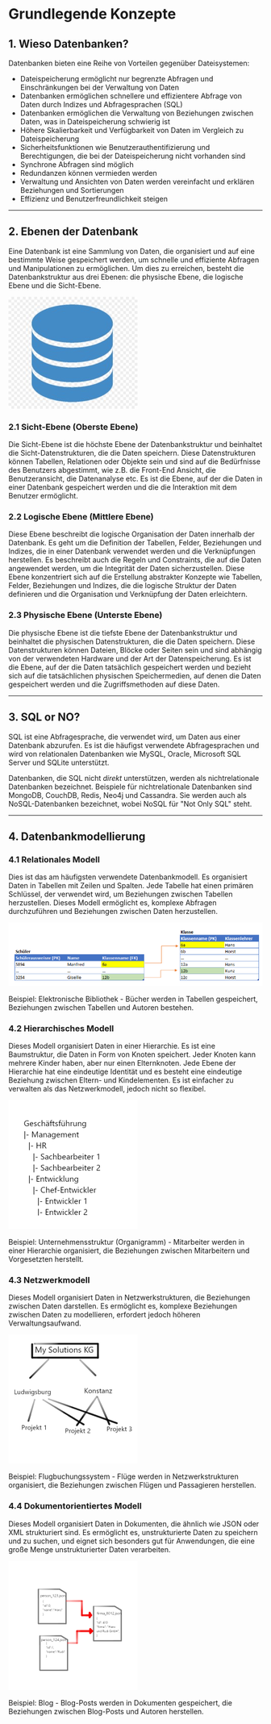 # Grundlegende Konzepte

## 1. Wieso Datenbanken?

Datenbanken bieten eine Reihe von Vorteilen gegenüber Dateisystemen:

* Dateispeicherung ermöglicht nur begrenzte Abfragen und Einschränkungen bei der Verwaltung von Daten  
* Datenbanken ermöglichen schnellere und effizientere Abfrage von Daten durch Indizes und Abfragesprachen (SQL)  
* Datenbanken ermöglichen die Verwaltung von Beziehungen zwischen Daten, was in Dateispeicherung schwierig ist  
* Höhere Skalierbarkeit und Verfügbarkeit von Daten im Vergleich zu Dateispeicherung
* Sicherheitsfunktionen wie Benutzerauthentifizierung und Berechtigungen, die bei der Dateispeicherung nicht vorhanden sind  
* Synchrone Abfragen sind möglich  
* Redundanzen können vermieden werden
* Verwaltung und Ansichten von Daten werden vereinfacht und erklären Beziehungen und Sortierungen
* Effizienz und Benutzerfreundlichkeit steigen

--- 

## 2. Ebenen der Datenbank

Eine Datenbank ist eine Sammlung von Daten, die organisiert und auf eine bestimmte Weise gespeichert werden, um schnelle und effiziente Abfragen und Manipulationen zu ermöglichen. Um dies zu erreichen, besteht die Datenbankstruktur aus drei Ebenen: die physische Ebene, die logische Ebene und die Sicht-Ebene. 

![Symbol für Datenbanken](images/db_3_layers.jpg)

### 2.1 Sicht-Ebene (Oberste Ebene)

Die Sicht-Ebene ist die höchste Ebene der Datenbankstruktur und beinhaltet die Sicht-Datenstrukturen, die die Daten speichern. Diese Datenstrukturen können Tabellen, Relationen oder Objekte sein und sind auf die Bedürfnisse des Benutzers abgestimmt, wie z.B. die Front-End Ansicht, die Benutzeransicht, die Datenanalyse etc. Es ist die Ebene, auf der die Daten in einer Datenbank gespeichert werden und die die Interaktion mit dem Benutzer ermöglicht.

### 2.2 Logische Ebene (Mittlere Ebene)

Diese Ebene beschreibt die logische Organisation der Daten innerhalb der Datenbank. Es geht um die Definition der Tabellen, Felder, Beziehungen und Indizes, die in einer Datenbank verwendet werden und die Verknüpfungen herstellen. Es beschreibt auch die Regeln und Constraints, die auf die Daten angewendet werden, um die Integrität der Daten sicherzustellen. Diese Ebene konzentriert sich auf die Erstellung abstrakter Konzepte wie Tabellen, Felder, Beziehungen und Indizes, die die logische Struktur der Daten definieren und die Organisation und Verknüpfung der Daten erleichtern.

### 2.3 Physische Ebene (Unterste Ebene)

Die physische Ebene ist die tiefste Ebene der Datenbankstruktur und beinhaltet die physischen Datenstrukturen, die die Daten speichern. Diese Datenstrukturen können Dateien, Blöcke oder Seiten sein und sind abhängig von der verwendeten Hardware und der Art der Datenspeicherung. Es ist die Ebene, auf der die Daten tatsächlich gespeichert werden und bezieht sich auf die tatsächlichen physischen Speichermedien, auf denen die Daten gespeichert werden und die Zugriffsmethoden auf diese Daten.

--- 

## 3. SQL or NO?

SQL ist eine Abfragesprache, die verwendet wird, um Daten aus einer Datenbank abzurufen. Es ist die häufigst verwendete Abfragesprachen und wird von relationalen Datenbanken wie MySQL, Oracle, Microsoft SQL Server und SQLite unterstützt.

Datenbanken, die SQL nicht _direkt_ unterstützen, werden als nichtrelationale Datenbanken bezeichnet. Beispiele für nichtrelationale Datenbanken sind MongoDB, CouchDB, Redis, Neo4j und Cassandra. Sie werden auch als NoSQL-Datenbanken bezeichnet, wobei NoSQL für "Not Only SQL" steht. 

--- 

## 4. Datenbankmodellierung

### 4.1 Relationales Modell

Dies ist das am häufigsten verwendete Datenbankmodell. Es organisiert Daten in Tabellen mit Zeilen und Spalten. Jede Tabelle hat einen primären Schlüssel, der verwendet wird, um Beziehungen zwischen Tabellen herzustellen. Dieses Modell ermöglicht es, komplexe Abfragen durchzuführen und Beziehungen zwischen Daten herzustellen.

![Aufbau einer relationalen Datenbank](images/db_relational_model.png)

Beispiel: Elektronische Bibliothek - Bücher werden in Tabellen gespeichert, Beziehungen zwischen Tabellen und Autoren bestehen.

### 4.2 Hierarchisches Modell

Dieses Modell organisiert Daten in einer Hierarchie. Es ist eine Baumstruktur, die Daten in Form von Knoten speichert. Jeder Knoten kann mehrere Kinder haben, aber nur einen Elternknoten. Jede Ebene der Hierarchie hat eine eindeutige Identität und es besteht eine eindeutige Beziehung zwischen Eltern- und Kindelementen. Es ist einfacher zu verwalten als das Netzwerkmodell, jedoch nicht so flexibel.

![Aufbau einer hierarchischen Datenbank](images/db_hierarchy_based_model.png)

Beispiel: Unternehmensstruktur (Organigramm) - Mitarbeiter werden in einer Hierarchie organisiert, die Beziehungen zwischen Mitarbeitern und Vorgesetzten herstellt.

### 4.3 Netzwerkmodell

Dieses Modell organisiert Daten in Netzwerkstrukturen, die Beziehungen zwischen Daten darstellen. Es ermöglicht es, komplexe Beziehungen zwischen Daten zu modellieren, erfordert jedoch höheren Verwaltungsaufwand.

![Aufbau einer Netzwerkdatenbank](images/db_network_based_model.png)

Beispiel: Flugbuchungssystem - Flüge werden in Netzwerkstrukturen organisiert, die Beziehungen zwischen Flügen und Passagieren herstellen.

### 4.4 Dokumentorientiertes Modell

Dieses Modell organisiert Daten in Dokumenten, die ähnlich wie JSON oder XML strukturiert sind. Es ermöglicht es, unstrukturierte Daten zu speichern und zu suchen, und eignet sich besonders gut für Anwendungen, die eine große Menge unstrukturierter Daten verarbeiten.

![Aufbau einer dokumentorientierten Datenbank](images/db_document_based_model.png)

Beispiel: Blog - Blog-Posts werden in Dokumenten gespeichert, die Beziehungen zwischen Blog-Posts und Autoren herstellen.